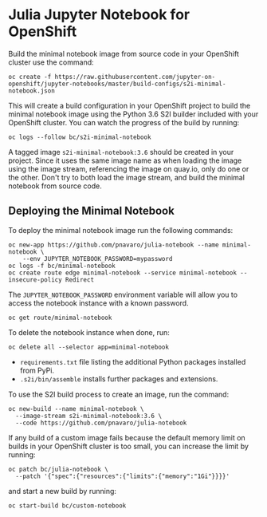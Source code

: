 Julia Jupyter Notebook for OpenShift
====================================

Build the minimal notebook image from source code in your OpenShift cluster use the command:

```
oc create -f https://raw.githubusercontent.com/jupyter-on-openshift/jupyter-notebooks/master/build-configs/s2i-minimal-notebook.json
```

This will create a build configuration in your OpenShift project to build the minimal notebook image using the Python 3.6 S2I builder included with your OpenShift cluster. You can watch the progress of the build by running:

```
oc logs --follow bc/s2i-minimal-notebook
```

A tagged image ``s2i-minimal-notebook:3.6`` should be created in your project. Since it uses the same image name as when loading the image using the image stream, referencing the image on quay.io, only do one or the other. Don't try to both load the image stream, and build the minimal notebook from source code.

Deploying the Minimal Notebook
------------------------------

To deploy the minimal notebook image run the following commands:

```
oc new-app https://github.com/pnavaro/julia-notebook --name minimal-notebook \
    --env JUPYTER_NOTEBOOK_PASSWORD=mypassword
oc logs -f bc/minimal-notebook
oc create route edge minimal-notebook --service minimal-notebook --insecure-policy Redirect
```

The ``JUPYTER_NOTEBOOK_PASSWORD`` environment variable will allow you to access the notebook instance with a known password.

```
oc get route/minimal-notebook
```

To delete the notebook instance when done, run:

```
oc delete all --selector app=minimal-notebook
```

- ``requirements.txt`` file listing the additional Python packages installed from PyPi. 
- ``.s2i/bin/assemble`` installs further packages and extensions.

To use the S2I build process to create an image, run the command:

```
oc new-build --name minimal-notebook \
  --image-stream s2i-minimal-notebook:3.6 \
  --code https://github.com/pnavaro/julia-notebook
```

If any build of a custom image fails because the default memory limit on builds in your OpenShift cluster is too small, you can increase the limit by running:

```
oc patch bc/julia-notebook \
  --patch '{"spec":{"resources":{"limits":{"memory":"1Gi"}}}}'
```

and start a new build by running:

```
oc start-build bc/custom-notebook
```
